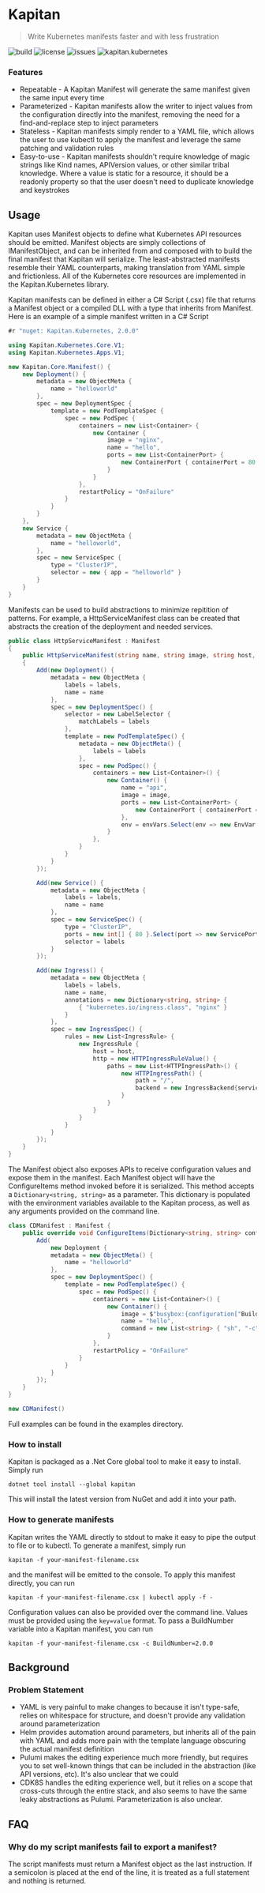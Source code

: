 # Kapitan
> Write Kubernetes manifests faster and with less frustration

![build](https://github.com/ermontgo/Kapitan/workflows/.NET%20Core/badge.svg)
![license](https://img.shields.io/github/license/ermontgo/kapitan)
![issues](https://img.shields.io/github/issues/ermontgo/kapitan)
![kapitan.kubernetes](https://badgen.net/nuget/v/kapitan.kubernetes/latest)

### Features
- Repeatable - A Kapitan Manifest will generate the same manifest given the same input every time
- Parameterized - Kapitan manifests allow the writer to inject values from the configuration directly into the manifest, removing the need for a find-and-replace step to inject parameters
- Stateless - Kapitan manifests simply render to a YAML file, which allows the user to use kubectl to apply the manifest and leverage the same patching and validation rules
- Easy-to-use - Kapitan manifests shouldn't require knowledge of magic strings like Kind names, APIVersion values, or other similar tribal knowledge. Where a value is static for a resource, it should be a readonly property so that the user doesn't need to duplicate knowledge and keystrokes

## Usage
Kapitan uses Manifest objects to define what Kubernetes API resources should be emitted. Manifest objects are simply collections of IManifestObject, and can be inherited from and composed with to build the final manifest that Kapitan will serialize. The least-abstracted manifests resemble their YAML counterparts, making translation from YAML simple and frictionless. All of the Kubernetes core resources are implemented in the Kapitan.Kubernetes library.

Kapitan manifests can be defined in either a C# Script (.csx) file that returns a Manifest object or a compiled DLL with a type that inherits from Manifest. Here is an example of a simple manifest written in a C# Script

```csharp
#r "nuget: Kapitan.Kubernetes, 2.0.0"

using Kapitan.Kubernetes.Core.V1;
using Kapitan.Kubernetes.Apps.V1;

new Kapitan.Core.Manifest() {
    new Deployment() {
        metadata = new ObjectMeta {
            name = "helloworld"
        },
        spec = new DeploymentSpec {
            template = new PodTemplateSpec {
                spec = new PodSpec {
                    containers = new List<Container> {
                        new Container {
                            image = "nginx",
                            name = "hello",
                            ports = new List<ContainerPort> {
                                new ContainerPort { containerPort = 80 }
                            }
                        }
                    },
                    restartPolicy = "OnFailure"
                }
            }
        }
    },
    new Service {
        metadata = new ObjectMeta {
            name = "helloworld",
        },
        spec = new ServiceSpec {
            type = "ClusterIP",
            selector = new { app = "helloworld" }
        }
    }
}
```

Manifests can be used to build abstractions to minimize repitition of patterns. For example, a HttpServiceManifest class can be created that abstracts the creation of the deployment and needed services.

```csharp
public class HttpServiceManifest : Manifest
{
    public HttpServiceManifest(string name, string image, string host, Dictionary<string, string> envVars, Dictionary<string, string> labels)
    {
        Add(new Deployment() {
            metadata = new ObjectMeta {
                labels = labels,
                name = name
            },
            spec = new DeploymentSpec() {
                selector = new LabelSelector {
                    matchLabels = labels
                },
                template = new PodTemplateSpec() {
                    metadata = new ObjectMeta() {
                        labels = labels
                    },
                    spec = new PodSpec() {
                        containers = new List<Container>() {
                            new Container() {
                                name = "api",
                                image = image,
                                ports = new List<ContainerPort> {
                                    new ContainerPort { containerPort = 80, name = "http" }
                                },
                                env = envVars.Select(env => new EnvVar { name = env.Key, value = env.Value }).ToList()
                            }
                        },
                    }
                }
            }
        });

        Add(new Service() {
            metadata = new ObjectMeta {
                labels = labels,
                name = name
            },
            spec = new ServiceSpec() {
                type = "ClusterIP",
                ports = new int[] { 80 }.Select(port => new ServicePort { port = 80 }).ToList(),
                selector = labels
            }
        });

        Add(new Ingress() {
            metadata = new ObjectMeta {
                labels = labels,
                name = name,
                annotations = new Dictionary<string, string> {
                    { "kubernetes.io/ingress.class", "nginx" }
                }
            },
            spec = new IngressSpec() {
                rules = new List<IngressRule> {
                    new IngressRule {
                        host = host,
                        http = new HTTPIngressRuleValue() {
                            paths = new List<HTTPIngressPath>() {
                                new HTTPIngressPath() {
                                    path = "/",
                                    backend = new IngressBackend{serviceName = name, servicePort = "http" }
                                }
                            }
                        }
                    }
                }
            }
        });
    }
}
```

The Manifest object also exposes APIs to receive configuration values and expose them in the manifest. Each Manifest object will have the ConfigureItems method invoked before it is serialized. This method accepts a `Dictionary<string, string>` as a parameter. This dictionary is populated with the environment variables available to the Kapitan process, as well as any arguments provided on the command line.

```csharp
class CDManifest : Manifest {
    public override void ConfigureItems(Dictionary<string, string> configuration) {
        Add(
            new Deployment { 
            metadata = new ObjectMeta() { 
                name = "helloworld" 
            },
            spec = new DeploymentSpec() {
                template = new PodTemplateSpec() {
                    spec = new PodSpec() {
                        containers = new List<Container>() {
                            new Container() {
                                image = $"busybox:{configuration["BuildNumber"]}",
                                name = "hello",
                                command = new List<string> { "sh", "-c", "echo \"Hello, Kubernetes!\" && sleep 3600" }
                            }
                        },
                        restartPolicy = "OnFailure"
                    }
                }
            }
        });
    }
}

new CDManifest()
```

Full examples can be found in the examples directory.

### How to install
Kapitan is packaged as a .Net Core global tool to make it easy to install. Simply run 
```
dotnet tool install --global kapitan
```

This will install the latest version from NuGet and add it into your path.

### How to generate manifests
Kapitan writes the YAML directly to stdout to make it easy to pipe the output to file or to kubectl. To generate a manifest, simply run 
```
kapitan -f your-manifest-filename.csx
``` 
and the manifest will be emitted to the console. To apply this manifest directly, you can run 
```
kapitan -f your-manifest-filename.csx | kubectl apply -f -
```

Configuration values can also be provided over the command line. Values must be provided using the `key=value` format. To pass a BuildNumber variable into a Kapitan manifest, you can run 
```
kapitan -f your-manifest-filename.csx -c BuildNumber=2.0.0
```

## Background
### Problem Statement
  
- YAML is very painful to make changes to because it isn't type-safe, relies on whitespace for structure, and doesn't provide any validation around parameterization
- Helm provides automation around parameters, but inherits all of the pain with YAML and adds more pain with the template language obscuring the actual manifest definition
- Pulumi makes the editing experience much more friendly, but requires you to set well-known things that can be included in the abstraction (like API versions, etc). It's also unclear that we could 
- CDK8S handles the editing experience well, but it relies on a scope that cross-cuts through the entire stack, and also seems to have the same leaky abstractions as Pulumi. Parameterization is also unclear.

## FAQ
### Why do my script manifests fail to export a manifest?
The script manifests must return a Manifest object as the last instruction. If a semicolon is placed at the end of the line, it is treated as a full statement and nothing is returned.
 

